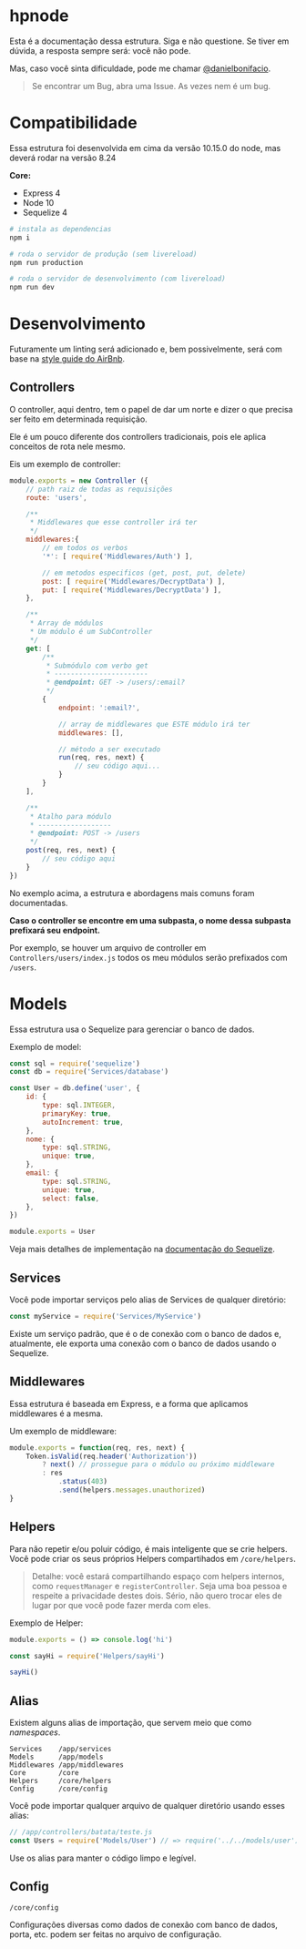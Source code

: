 # hpnode

Esta é a documentação dessa estrutura. Siga e não questione. Se tiver em dúvida, a resposta sempre será: você não pode.

Mas, caso você sinta dificuldade, pode me chamar [@danielbonifacio](https://github.com/danielbonifacio).

> Se encontrar um Bug, abra uma Issue. As vezes nem é um bug.

# Compatibilidade

Essa estrutura foi desenvolvida em cima da versão 10.15.0 do node, mas deverá rodar na versão 8.24

**Core:**

- Express 4
- Node 10
- Sequelize 4

``` bash
# instala as dependencias
npm i

# roda o servidor de produção (sem livereload)
npm run production

# roda o servidor de desenvolvimento (com livereload)
npm run dev
```


# Desenvolvimento

Futuramente um linting será adicionado e, bem possivelmente, será com base na [style guide do AirBnb](https://github.com/airbnb/javascript).

## Controllers

O controller, aqui dentro, tem o papel de dar um norte e dizer o que precisa ser feito em determinada requisição.

Ele é um pouco diferente dos controllers tradicionais, pois ele aplica conceitos de rota nele mesmo.

Eis um exemplo de controller:
```js
module.exports = new Controller ({
    // path raiz de todas as requisições
    route: 'users',

    /**
     * Middlewares que esse controller irá ter
     */
    middlewares:{
        // em todos os verbos
        '*': [ require('Middlewares/Auth') ],

        // em metodos especificos (get, post, put, delete)
        post: [ require('Middlewares/DecryptData') ],
        put: [ require('Middlewares/DecryptData') ],
    },

    /**
     * Array de módulos
     * Um módulo é um SubController
     */
    get: [
        /**
         * Submódulo com verbo get
         * -----------------------
         * @endpoint: GET -> /users/:email?
         */
        {
            endpoint: ':email?',

            // array de middlewares que ESTE módulo irá ter
            middlewares: [],

            // método a ser executado
            run(req, res, next) {
                // seu código aqui...
            }
        }
    ],

    /**
     * Atalho para módulo
     * ------------------
     * @endpoint: POST -> /users
     */
    post(req, res, next) {
        // seu código aqui
    }
})
```

No exemplo acima, a estrutura e abordagens mais comuns foram documentadas.

**Caso o controller se encontre em uma subpasta, o nome dessa subpasta prefixará seu endpoint.**

Por exemplo, se houver um arquivo de controller em `Controllers/users/index.js` todos os meu módulos serão prefixados com `/users`.

# Models

Essa estrutura usa o Sequelize para gerenciar o banco de dados.

Exemplo de model:

``` js
const sql = require('sequelize')
const db = require('Services/database')

const User = db.define('user', {
    id: {
        type: sql.INTEGER,
        primaryKey: true,
        autoIncrement: true,
    },
    nome: {
        type: sql.STRING,
        unique: true,
    },
    email: {
        type: sql.STRING,
        unique: true,
        select: false,
    },
})

module.exports = User
```

Veja mais detalhes de implementação na [documentação do Sequelize](http://docs.sequelizejs.com/).

## Services

Você pode importar serviços pelo alias de Services de qualquer diretório:

```js
const myService = require('Services/MyService')
```

Existe um serviço padrão, que é o de conexão com o banco de dados e, atualmente, ele exporta uma conexão com o banco de dados usando o Sequelize.

## Middlewares

Essa estrutura é baseada em Express, e a forma que aplicamos middlewares é a mesma.

Um exemplo de middleware:

``` js
module.exports = function(req, res, next) {
    Token.isValid(req.header('Authorization'))
        ? next() // prossegue para o módulo ou próximo middleware
        : res
            .status(403)
            .send(helpers.messages.unauthorized)
}
```

## Helpers

Para não repetir e/ou poluir código, é mais inteligente que se crie helpers. Você pode criar os seus próprios Helpers compartihados em `/core/helpers`.

> Detalhe: você estará compartilhando espaço com helpers internos, como `requestManager` e `registerController`. Seja uma boa pessoa e respeite a privacidade destes dois. Sério, não quero trocar eles de lugar por que você pode fazer merda com eles.

Exemplo de Helper:
``` js
module.exports = () => console.log('hi')
```

``` js
const sayHi = require('Helpers/sayHi')

sayHi()
```

## Alias

Existem alguns alias de importação, que servem meio que como *namespaces*.

``` shell
Services    /app/services
Models      /app/models
Middlewares /app/middlewares
Core        /core
Helpers     /core/helpers
Config      /core/config
```

Você pode importar qualquer arquivo de qualquer diretório usando esses alias:

``` js
// /app/controllers/batata/teste.js
const Users = require('Models/User') // => require('../../models/user')
```
Use os alias para manter o código limpo e legível.

## Config

`/core/config`

Configurações diversas como dados de conexão com banco de dados, porta, etc. podem ser feitas no arquivo de configuração.
